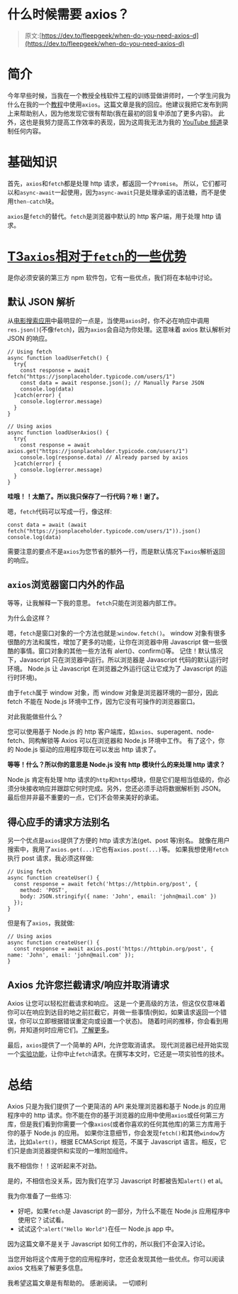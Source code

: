 # 什么时候需要 axios？

> 原文:[https://dev.to/fleepgeek/when-do-you-need-axios-d](https://dev.to/fleepgeek/when-do-you-need-axios-d)

# [](#introduction)简介

今年早些时候，当我在一个教授全栈软件工程的训练营做讲师时，一个学生问我为什么在我的一个[教程](https://dev.to/fleepgeek/react-throwaway-app-2-movie-search-app-3f3d)中使用`axios`。这篇文章是我的回应。他建议我把它发布到网上来帮助别人，因为他发现它很有帮助(我在最初的回复中添加了更多内容)。
此外，这也是我努力提高工作效率的表现，因为这周我无法为我的 [YouTube 频道](https://www.youtube.com/channel/UCXX74aetH0OPVYNxxcVpTJw)录制任何内容。

# [](#the-basics)基础知识

首先，`axios`和`fetch`都是处理 http 请求，都返回一个`Promise`。
所以，它们都可以和`async-await`一起使用，因为`async-await`只是处理承诺的语法糖，而不是使用`then-catch`块。

`axios`是`fetch`的替代。`fetch`是浏览器中默认的 http 客户端，用于处理 http 请求。

# [T3`axios`相对于`fetch`的一些优势](#some-advantages-of-raw-axios-endraw-over-raw-fetch-endraw-)

是你必须安装的第三方 npm 软件包，它有一些优点，我们将在本帖中讨论。

## [](#default-json-parsing)默认 JSON 解析

从[电影搜索应用](https://dev.to/fleepgeek/react-throwaway-app-2-movie-search-app-3f3d)中最明显的一点是，当使用`axios`时，你不必在响应中调用`res.json()`(不像`fetch`)，因为`axios`会自动为你处理。这意味着 axios 默认解析对 JSON 的响应。

```
// Using fetch
async function loadUserFetch() {
  try{
    const response = await fetch("https://jsonplaceholder.typicode.com/users/1")
    const data = await response.json(); // Manually Parse JSON
    console.log(data)
  }catch(error) {
    console.log(error.message)
  }
}

// Using axios
async function loadUserAxios() {
  try{
    const response = await axios.get("https://jsonplaceholder.typicode.com/users/1")
    console.log(response.data) // Already parsed by axios
  }catch(error) {
    console.log(error.message)
  }
} 
```

**哇哦！！太酷了。所以我只保存了一行代码？咻！谢了。**

嗯，`fetch`代码可以写成一行，像这样:

```
const data = await (await fetch("https://jsonplaceholder.typicode.com/users/1")).json()
console.log(data) 
```

需要注意的要点不是`axios`为您节省的额外一行，而是默认情况下`axios`解析返回的响应。

## [](#-raw-axios-endraw-works-inside-and-outside-a-browsers-window)`axios`浏览器窗口内外的作品

等等，让我解释一下我的意思。
`fetch`只能在浏览器内部工作。

为什么会这样？

嗯，`fetch`是窗口对象的一个方法也就是:`window.fetch()`。
window 对象有很多很酷的方法和属性，增加了更多的功能，让你在浏览器中用 Javascript 做一些很酷的事情。窗口对象的其他一些方法有 alert()、confirm()等。
记住！默认情况下，Javascript 只在浏览器中运行。所以浏览器是 Javascript 代码的默认运行时环境。
Node.js 让 Javascript 在浏览器之外运行(这让它成为了 Javascript 的运行时环境)。

由于`fetch`属于 window 对象，而 window 对象是浏览器环境的一部分，因此 fetch 不能在 Node.js 环境中工作，因为它没有可操作的浏览器窗口。

对此我能做些什么？

您可以使用基于 Node.js 的 http 客户端库，如`axios`、superagent、node-fetch、同构解锁等
Axios 可以在浏览器和 Node.js 环境中工作。
有了这个，你的 Node.js 驱动的应用程序现在可以发出 http 请求了。

**等等！什么？所以你的意思是 Node.js 没有 http 模块什么的来处理 http 请求？**

Node.js 肯定有处理 http 请求的`http`和`https`模块，但是它们是相当低级的，你必须分块接收响应并跟踪它何时完成。另外，您还必须手动将数据解析到 JSON。
最后但并非最不重要的一点，它们不会带来美好的承诺。

## [](#handy-request-method-aliases)得心应手的请求方法别名

另一个优点是`axios`提供了方便的 http 请求方法(get、post 等)别名。
就像在用户搜索中，我用了`axios.get(...)`它也有`axios.post(...)`等。
如果我想使用`fetch`执行 post 请求，我必须这样做:

```
// Using fetch
async function createUser() {
  const response = await fetch('https://httpbin.org/post', {
    method: 'POST',
    body: JSON.stringify({ name: 'John', email: 'john@mail.com' })
  });
} 
```

但是有了`axios`，我就做:

```
// Using axios
async function createUser() {
  const response = await axios.post('https://httpbin.org/post', { name: 'John', email: 'john@mail.com' });
} 
```

## [](#axios-lets-you-intercept-requestsresponse-and-cancel-request)Axios 允许您拦截请求/响应并取消请求

Axios 让您可以轻松拦截请求和响应。
这是一个更高级的方法，但这仅仅意味着你可以在响应到达目的地之前拦截它，并做一些事情(例如，如果请求返回一个错误，你可以立即根据错误重定向或设置一个状态)。
随着时间的推移，你会看到用例，并知道何时应用它们。[了解更多](https://github.com/axios/axios#interceptors)。

最后，`axios`提供了一个简单的 API，允许您取消请求。
现代浏览器已经开始实现一个[实验功能](https://developer.mozilla.org/en-US/docs/Web/API/Fetch_API#Aborting_a_fetch)，让你中止`fetch`请求。在撰写本文时，它还是一项实验性的技术。

# [](#summary)总结

Axios 只是为我们提供了一个更简洁的 API 来处理浏览器和基于 Node.js 的应用程序中的 http 请求。你不能在你的基于浏览器的应用中使用`axios`或任何第三方库，但是我们看到你需要一个像`axios`(或者你喜欢的任何其他库)的第三方库用于你的基于 Node.js 的应用。
如果你注意细节，你会发现`fetch()`和其他`window`方法，比如`alert()`，根据 ECMAScript 规范，不属于 Javascript 语言。相反，它们只是由浏览器提供和实现的一堆附加组件。

我不相信你！！这听起来不对劲。

是的，不相信也没关系，因为我们在学习 Javascript 时都被告知`alert()` et al。

我为你准备了一些练习:

*   好吧，如果`fetch`是 Javascript 的一部分，为什么不能在 Node.js 应用程序中使用它？试试看。
*   试试这个:`alert("Hello World")`在任一 Node.js app 中。

因为这篇文章不是关于 Javascript 如何工作的，所以我们不会深入讨论。

当您开始将这个库用于您的应用程序时，您还会发现其他一些优点。你可以阅读 axios 文档来了解更多信息。

我希望这篇文章是有帮助的。
感谢阅读。
一切顺利